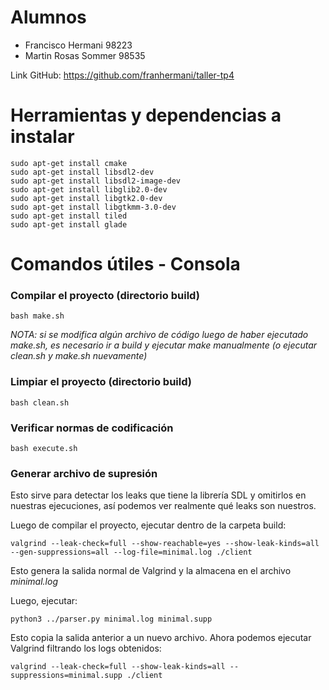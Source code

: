 # Alumnos

- Francisco Hermani		98223
- Martin Rosas Sommer	98535

Link GitHub: https://github.com/franhermani/taller-tp4

# Herramientas y dependencias a instalar

```
sudo apt-get install cmake
sudo apt-get install libsdl2-dev
sudo apt-get install libsdl2-image-dev
sudo apt-get install libglib2.0-dev
sudo apt-get install libgtk2.0-dev
sudo apt-get install libgtkmm-3.0-dev
sudo apt-get install tiled
sudo apt-get install glade
```

# Comandos útiles - Consola

### Compilar el proyecto (directorio build)

```
bash make.sh
```

*NOTA: si se modifica algún archivo de código luego de haber ejecutado
make.sh, es necesario ir a build y ejecutar make manualmente (o ejecutar
clean.sh y make.sh nuevamente)*

### Limpiar el proyecto (directorio build)

```
bash clean.sh
```

### Verificar normas de codificación

```
bash execute.sh
```


### Generar archivo de supresión

Esto sirve para detectar los leaks que tiene la librería SDL y omitirlos
en nuestras ejecuciones, así podemos ver realmente qué leaks son nuestros.

Luego de compilar el proyecto, ejecutar dentro de la carpeta build:

```
valgrind --leak-check=full --show-reachable=yes --show-leak-kinds=all --gen-suppressions=all --log-file=minimal.log ./client
```

Esto genera la salida normal de Valgrind y la almacena en el archivo *minimal.log*

Luego, ejecutar:

```
python3 ../parser.py minimal.log minimal.supp
```

Esto copia la salida anterior a un nuevo archivo. Ahora podemos ejecutar
Valgrind filtrando los logs obtenidos:

```
valgrind --leak-check=full --show-leak-kinds=all --suppressions=minimal.supp ./client
```
